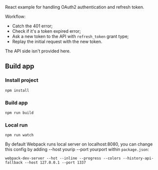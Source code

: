 React example for handling OAuth2 authentication and refresh token.

Workflow:

- Catch the 401 error;
- Check if it's a token expired error;
- Ask a new token to the API with `refresh_token` grant type;
- Replay the initial request with the new token.

The API side isn't provided here.

## Build app

### Install project   
```
npm install
```

### Build app   
```
npm run build
```

### Local run
```
npm run watch
```

By default Webpack runs local server on localhost:8080, you can change this config by adding --host yourip --port yourport within `package.json`:   

 ```
 webpack-dev-server --hot --inline --progress --colors --history-api-fallback --host 127.0.0.1 --port 1337
 ```
